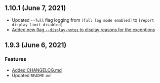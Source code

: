 ## 1.10.1 (June 7, 2021)

* Updated `--full` flag logging from `[full log mode enabled]` to `[report display limit disabled]`
* [Added new flag `--display-notes` to display reasons for the exceptions](https://github.com/jeemok/better-npm-audit/issues/32)

## 1.9.3 (June 6, 2021)

### Features

* [Added CHANGELOG.md](https://github.com/jeemok/better-npm-audit/issues/31)
* Updated `README.md`